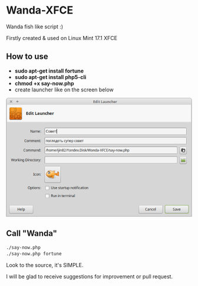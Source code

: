 # Wanda-XFCE

Wanda fish like script :)

Firstly created & used on Linux Mint 17.1 XFCE

How to use
--
- **sudo apt-get install fortune**
- **sudo apt-get install php5-cli**
- **chmod +x say-now.php**
- create launcher like on the screen below 

![launcher](https://github.com/ijin82/Wanda-XFCE/blob/gh-pages/img/screen-20150302-02:20:51-647x414.png?raw=true)

Call "Wanda"
--
```bash
./say-now.php
./say-now.php fortune
```

Look to the source, it's SIMPLE.

I will be glad to receive suggestions for improvement or pull request.
